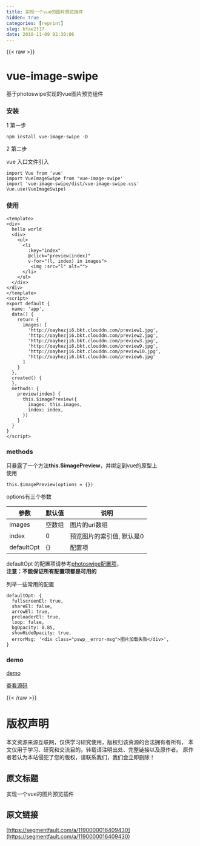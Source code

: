 ```yaml
---
title: 实现一个vue的图片预览插件
hidden: true
categories: [reprint]
slug: bfae2f17
date: 2018-11-09 02:30:06
---
```


{{< raw >}}
<h1 id="articleHeader0">vue-image-swipe</h1><p>&#x57FA;&#x4E8E;photoswipe&#x5B9E;&#x73B0;&#x7684;vue&#x56FE;&#x7247;&#x9884;&#x89C8;&#x7EC4;&#x4EF6;</p><h3 id="articleHeader1">&#x5B89;&#x88C5;</h3><p>1 &#x7B2C;&#x4E00;&#x6B65;</p><div class="widget-codetool" style="display:none"><div class="widget-codetool--inner"><span class="selectCode code-tool" data-toggle="tooltip" data-placement="top" title="" data-original-title="&#x5168;&#x9009;"></span> <span type="button" class="copyCode code-tool" data-toggle="tooltip" data-placement="top" data-clipboard-text="npm install vue-image-swipe -D" title="" data-original-title="&#x590D;&#x5236;"></span> <span type="button" class="saveToNote code-tool" data-toggle="tooltip" data-placement="top" title="" data-original-title="&#x653E;&#x8FDB;&#x7B14;&#x8BB0;"></span></div></div><pre class="hljs mipsasm"><code style="word-break:break-word;white-space:initial">npm <span class="hljs-keyword">install </span>vue-image-<span class="hljs-keyword">swipe </span>-D</code></pre><p>2 &#x7B2C;&#x4E8C;&#x6B65;</p><p>vue &#x5165;&#x53E3;&#x6587;&#x4EF6;&#x5F15;&#x5165;</p><div class="widget-codetool" style="display:none"><div class="widget-codetool--inner"><span class="selectCode code-tool" data-toggle="tooltip" data-placement="top" title="" data-original-title="&#x5168;&#x9009;"></span> <span type="button" class="copyCode code-tool" data-toggle="tooltip" data-placement="top" data-clipboard-text="import Vue from &apos;vue&apos;
import VueImageSwipe from &apos;vue-image-swipe&apos;
import &apos;vue-image-swipe/dist/vue-image-swipe.css&apos;
Vue.use(VueImageSwipe)" title="" data-original-title="&#x590D;&#x5236;"></span> <span type="button" class="saveToNote code-tool" data-toggle="tooltip" data-placement="top" title="" data-original-title="&#x653E;&#x8FDB;&#x7B14;&#x8BB0;"></span></div></div><pre class="javascript hljs"><code class="javascript"><span class="hljs-keyword">import</span> Vue <span class="hljs-keyword">from</span> <span class="hljs-string">&apos;vue&apos;</span>
<span class="hljs-keyword">import</span> VueImageSwipe <span class="hljs-keyword">from</span> <span class="hljs-string">&apos;vue-image-swipe&apos;</span>
<span class="hljs-keyword">import</span> <span class="hljs-string">&apos;vue-image-swipe/dist/vue-image-swipe.css&apos;</span>
Vue.use(VueImageSwipe)</code></pre><h3 id="articleHeader2">&#x4F7F;&#x7528;</h3><div class="widget-codetool" style="display:none"><div class="widget-codetool--inner"><span class="selectCode code-tool" data-toggle="tooltip" data-placement="top" title="" data-original-title="&#x5168;&#x9009;"></span> <span type="button" class="copyCode code-tool" data-toggle="tooltip" data-placement="top" data-clipboard-text="&lt;template&gt;
&lt;div&gt;
  hello world
  &lt;div&gt;
    &lt;ul&gt;
      &lt;li
        :key=&quot;index&quot;
        @click=&quot;preview(index)&quot;
        v-for=&quot;(l, index) in images&quot;&gt;
         &lt;img :src=&quot;l&quot; alt=&quot;&quot;&gt;
      &lt;/li&gt;
    &lt;/ul&gt;
  &lt;/div&gt;
&lt;/div&gt;
&lt;/template&gt;
&lt;script&gt;
export default {
  name: &apos;app&apos;,
  data() {
    return {
      images: [
        &apos;http://oayhezji6.bkt.clouddn.com/preview1.jpg&apos;,
        &apos;http://oayhezji6.bkt.clouddn.com/preview2.jpg&apos;,
        &apos;http://oayhezji6.bkt.clouddn.com/preview3.jpg&apos;,
        &apos;http://oayhezji6.bkt.clouddn.com/preview9.jpg&apos;,
        &apos;http://oayhezji6.bkt.clouddn.com/preview10.jpg&apos;,
        &apos;http://oayhezji6.bkt.clouddn.com/preview6.jpg&apos;
      ]
    }
  },
  created() {
  },
  methods: {
    preview(index) {
      this.$imagePreview({
        images: this.images,
        index: index,
      })
    }
  }
}
&lt;/script&gt;" title="" data-original-title="&#x590D;&#x5236;"></span> <span type="button" class="saveToNote code-tool" data-toggle="tooltip" data-placement="top" title="" data-original-title="&#x653E;&#x8FDB;&#x7B14;&#x8BB0;"></span></div></div><pre class="hljs xml"><code><span class="hljs-tag">&lt;<span class="hljs-name">template</span>&gt;</span>
<span class="hljs-tag">&lt;<span class="hljs-name">div</span>&gt;</span>
  hello world
  <span class="hljs-tag">&lt;<span class="hljs-name">div</span>&gt;</span>
    <span class="hljs-tag">&lt;<span class="hljs-name">ul</span>&gt;</span>
      <span class="hljs-tag">&lt;<span class="hljs-name">li</span>
        <span class="hljs-attr">:key</span>=<span class="hljs-string">&quot;index&quot;</span>
        @<span class="hljs-attr">click</span>=<span class="hljs-string">&quot;preview(index)&quot;</span>
        <span class="hljs-attr">v-for</span>=<span class="hljs-string">&quot;(l, index) in images&quot;</span>&gt;</span>
         <span class="hljs-tag">&lt;<span class="hljs-name">img</span> <span class="hljs-attr">:src</span>=<span class="hljs-string">&quot;l&quot;</span> <span class="hljs-attr">alt</span>=<span class="hljs-string">&quot;&quot;</span>&gt;</span>
      <span class="hljs-tag">&lt;/<span class="hljs-name">li</span>&gt;</span>
    <span class="hljs-tag">&lt;/<span class="hljs-name">ul</span>&gt;</span>
  <span class="hljs-tag">&lt;/<span class="hljs-name">div</span>&gt;</span>
<span class="hljs-tag">&lt;/<span class="hljs-name">div</span>&gt;</span>
<span class="hljs-tag">&lt;/<span class="hljs-name">template</span>&gt;</span>
<span class="hljs-tag">&lt;<span class="hljs-name">script</span>&gt;</span><span class="javascript">
<span class="hljs-keyword">export</span> <span class="hljs-keyword">default</span> {
  <span class="hljs-attr">name</span>: <span class="hljs-string">&apos;app&apos;</span>,
  data() {
    <span class="hljs-keyword">return</span> {
      <span class="hljs-attr">images</span>: [
        <span class="hljs-string">&apos;http://oayhezji6.bkt.clouddn.com/preview1.jpg&apos;</span>,
        <span class="hljs-string">&apos;http://oayhezji6.bkt.clouddn.com/preview2.jpg&apos;</span>,
        <span class="hljs-string">&apos;http://oayhezji6.bkt.clouddn.com/preview3.jpg&apos;</span>,
        <span class="hljs-string">&apos;http://oayhezji6.bkt.clouddn.com/preview9.jpg&apos;</span>,
        <span class="hljs-string">&apos;http://oayhezji6.bkt.clouddn.com/preview10.jpg&apos;</span>,
        <span class="hljs-string">&apos;http://oayhezji6.bkt.clouddn.com/preview6.jpg&apos;</span>
      ]
    }
  },
  created() {
  },
  <span class="hljs-attr">methods</span>: {
    preview(index) {
      <span class="hljs-keyword">this</span>.$imagePreview({
        <span class="hljs-attr">images</span>: <span class="hljs-keyword">this</span>.images,
        <span class="hljs-attr">index</span>: index,
      })
    }
  }
}
</span><span class="hljs-tag">&lt;/<span class="hljs-name">script</span>&gt;</span></code></pre><h3 id="articleHeader3">methods</h3><p>&#x53EA;&#x66B4;&#x9732;&#x4E86;&#x4E00;&#x4E2A;&#x65B9;&#x6CD5;<strong>this.$imagePreview</strong>&#xFF0C;&#x5E76;&#x7ED1;&#x5B9A;&#x5230;vue&#x7684;&#x539F;&#x578B;&#x4E0A;<br>&#x4F7F;&#x7528;</p><div class="widget-codetool" style="display:none"><div class="widget-codetool--inner"><span class="selectCode code-tool" data-toggle="tooltip" data-placement="top" title="" data-original-title="&#x5168;&#x9009;"></span> <span type="button" class="copyCode code-tool" data-toggle="tooltip" data-placement="top" data-clipboard-text="this.$imagePreview(options = {})" title="" data-original-title="&#x590D;&#x5236;"></span> <span type="button" class="saveToNote code-tool" data-toggle="tooltip" data-placement="top" title="" data-original-title="&#x653E;&#x8FDB;&#x7B14;&#x8BB0;"></span></div></div><pre class="hljs gradle"><code style="word-break:break-word;white-space:initial"><span class="hljs-keyword">this</span>.$imagePreview(<span class="hljs-keyword">options</span> = {})</code></pre><p>options&#x6709;&#x4E09;&#x4E2A;&#x53C2;&#x6570;</p><table><thead><tr><th>&#x53C2;&#x6570;</th><th>&#x9ED8;&#x8BA4;&#x503C;</th><th>&#x8BF4;&#x660E;</th></tr></thead><tbody><tr><td>images</td><td>&#x7A7A;&#x6570;&#x7EC4;</td><td>&#x56FE;&#x7247;&#x7684;url&#x6570;&#x7EC4;</td></tr><tr><td>index</td><td>0</td><td>&#x9884;&#x89C8;&#x56FE;&#x7247;&#x7684;&#x7D22;&#x5F15;&#x503C;, &#x9ED8;&#x8BA4;&#x662F;0</td></tr><tr><td>defaultOpt</td><td>{}</td><td>&#x914D;&#x7F6E;&#x9879;</td></tr></tbody></table><p>defaultOpt &#x7684;&#x914D;&#x7F6E;&#x9879;&#x8BF7;&#x53C2;&#x8003;<a href="http://photoswipe.com/documentation/options.html" rel="nofollow noreferrer" target="_blank">photoswipe&#x914D;&#x7F6E;&#x9879;</a>&#xFF0C;<br><strong>&#x6CE8;&#x610F;&#xFF1A;&#x4E0D;&#x80FD;&#x4FDD;&#x8BC1;&#x6240;&#x6709;&#x914D;&#x7F6E;&#x9879;&#x90FD;&#x662F;&#x53EF;&#x7528;&#x7684;</strong></p><p>&#x5217;&#x4E3E;&#x4E00;&#x4E9B;&#x5E38;&#x7528;&#x7684;&#x914D;&#x7F6E;</p><div class="widget-codetool" style="display:none"><div class="widget-codetool--inner"><span class="selectCode code-tool" data-toggle="tooltip" data-placement="top" title="" data-original-title="&#x5168;&#x9009;"></span> <span type="button" class="copyCode code-tool" data-toggle="tooltip" data-placement="top" data-clipboard-text="defaultOpt: {
  fullscreenEl: true,
  shareEl: false,
  arrowEl: true,
  preloaderEl: true,
  loop: false,
  bgOpacity: 0.85,
  showHideOpacity: true,
  errorMsg: &apos;&lt;div class=&quot;pswp__error-msg&quot;&gt;&#x56FE;&#x7247;&#x52A0;&#x8F7D;&#x5931;&#x8D25;&lt;/div&gt;&apos;,
}" title="" data-original-title="&#x590D;&#x5236;"></span> <span type="button" class="saveToNote code-tool" data-toggle="tooltip" data-placement="top" title="" data-original-title="&#x653E;&#x8FDB;&#x7B14;&#x8BB0;"></span></div></div><pre class="hljs yaml"><code><span class="hljs-attr">defaultOpt:</span> <span class="hljs-string">{</span>
<span class="hljs-attr">  fullscreenEl:</span> <span class="hljs-literal">true</span><span class="hljs-string">,</span>
<span class="hljs-attr">  shareEl:</span> <span class="hljs-literal">false</span><span class="hljs-string">,</span>
<span class="hljs-attr">  arrowEl:</span> <span class="hljs-literal">true</span><span class="hljs-string">,</span>
<span class="hljs-attr">  preloaderEl:</span> <span class="hljs-literal">true</span><span class="hljs-string">,</span>
<span class="hljs-attr">  loop:</span> <span class="hljs-literal">false</span><span class="hljs-string">,</span>
<span class="hljs-attr">  bgOpacity:</span> <span class="hljs-number">0.85</span><span class="hljs-string">,</span>
<span class="hljs-attr">  showHideOpacity:</span> <span class="hljs-literal">true</span><span class="hljs-string">,</span>
<span class="hljs-attr">  errorMsg:</span> <span class="hljs-string">&apos;&lt;div class=&quot;pswp__error-msg&quot;&gt;&#x56FE;&#x7247;&#x52A0;&#x8F7D;&#x5931;&#x8D25;&lt;/div&gt;&apos;</span><span class="hljs-string">,</span>
<span class="hljs-string">}</span></code></pre><h3 id="articleHeader4">demo</h3><p><a href="https://zhhshen.github.io/vue-image-swipe/example/index.html" rel="nofollow noreferrer" target="_blank">demo</a></p><p><a href="https://github.com/zhhshen/vue-image-swipe" rel="nofollow noreferrer" target="_blank">&#x67E5;&#x770B;&#x6E90;&#x7801;</a></p>
{{< /raw >}}

# 版权声明
本文资源来源互联网，仅供学习研究使用，版权归该资源的合法拥有者所有，
本文仅用于学习、研究和交流目的。转载请注明出处、完整链接以及原作者。
原作者若认为本站侵犯了您的版权，请联系我们，我们会立即删除！

## 原文标题
实现一个vue的图片预览插件

## 原文链接
[https://segmentfault.com/a/1190000016409430](https://segmentfault.com/a/1190000016409430)

